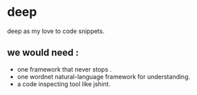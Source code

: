 # deep
deep as my love to code snippets.



we would need :
-----

* one framework that never stops .
* one wordnet  natural-language framework for understanding. 
* a code inspecting tool like jshint.

